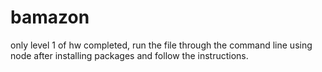 # bamazon
only level 1 of hw completed, run the file through the command line using node after installing packages and follow the instructions. 
